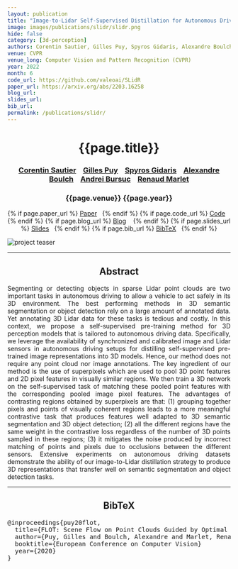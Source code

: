```yaml
---
layout: publication
title: "Image-to-Lidar Self-Supervised Distillation for Autonomous Driving Data"
image: images/publications/slidr/slidr.png
hide: false
category: [3d-perception]
authors: Corentin Sautier, Gilles Puy, Spyros Gidaris, Alexandre Boulch, Andrei Bursuc, and Renaud Marlet
venue: CVPR
venue_long: Computer Vision and Pattern Recognition (CVPR)
year: 2022
month: 6
code_url: https://github.com/valeoai/SLidR
paper_url: https://arxiv.org/abs/2203.16258
blog_url:
slides_url:
bib_url:
permalink: /publications/slidr/
---
```


<h1 align="center"> {{page.title}} </h1>
<!-- Simple call of authors -->
<!-- <h3 align="center"> {{page.authors}} </h3> -->
<!-- Alternatively you can add links to author pages -->
<h3 align="center"> <a href="">Corentin Sautier</a> &nbsp;&nbsp; <a href="https://sites.google.com/site/puygilles/home">Gilles Puy</a> &nbsp;&nbsp; <a href="https://scholar.google.fr/citations?user=7atfg7EAAAAJ&hl=en">Spyros Gidaris</a> &nbsp;&nbsp; <a href="https://www.boulch.eu/">Alexandre Boulch</a> &nbsp;&nbsp; <a href="https://abursuc.github.io/">Andrei Bursuc</a> &nbsp;&nbsp; <a href="http://imagine.enpc.fr/~marletr/">Renaud Marlet</a></h3>


<h3 align="center"> {{page.venue}} {{page.year}} </h3>

<div align="center">
  <p>
    {% if page.paper_url %}
    <a href="{{ page.paper_url }}"><i class="far fa-file-pdf"></i> Paper</a>&nbsp;&nbsp;
    {% endif %}
    {% if page.code_url %}
    <a href="{{ page.code_url }}"><i class="fab fa-github"></i> Code</a> &nbsp;&nbsp;
    {% endif %}
    {% if page.blog_url %}
    <a href="{{ page.blog_url }}"><i class="fab fa-blogger"></i> Blog</a> &nbsp;&nbsp;
    {% endif %}
    {% if page.slides_url %}
    <a href="{{ page.slides_url }}"><i class="far fa-file-pdf"></i> Slides</a>&nbsp;&nbsp;
    {% endif %}
    {% if page.bib_url %}
    <a href="{{ page.bib_url}}"><i class="far fa-file-alt"></i> BibTeX</a>&nbsp;&nbsp;
    {% endif %}
  </p>
</div>

<div class="publication-teaser">
    <img src="../../{{ page.image }}" alt="project teaser"/>
</div>


<hr>

<h2  align="center"> Abstract</h2>

<p align="justify">Segmenting or detecting objects in sparse Lidar point clouds are two important tasks in autonomous driving to allow a vehicle to act safely in its 3D environment. The best performing methods in 3D semantic segmentation or object detection rely on a large amount of annotated data. Yet annotating 3D Lidar data for these tasks is tedious and costly. In this context, we propose a self-supervised pre-training method for 3D perception models that is tailored to autonomous driving data. Specifically, we leverage the availability of synchronized and calibrated image and Lidar sensors in autonomous driving setups for distilling self-supervised pre-trained image representations into 3D models. Hence, our method does not require any point cloud nor image annotations. The key ingredient of our method is the use of superpixels which are used to pool 3D point features and 2D pixel features in visually similar regions. We then train a 3D network on the self-supervised task of matching these pooled point features with the corresponding pooled image pixel features. The advantages of contrasting regions obtained by superpixels are that: (1) grouping together pixels and points of visually coherent regions leads to a more meaningful contrastive task that produces features well adapted to 3D semantic segmentation and 3D object detection; (2) all the different regions have the same weight in the contrastive loss regardless of the number of 3D points sampled in these regions; (3) it mitigates the noise produced by incorrect matching of points and pixels due to occlusions between the different sensors. Extensive experiments on autonomous driving datasets demonstrate the ability of our image-to-Lidar distillation strategy to produce 3D representations that transfer well on semantic segmentation and object detection tasks.</p>


<hr>


<h2  align="center">BibTeX</h2>
<left>
  <pre class="bibtex-box">
@inproceedings{puy20flot,
  title={FLOT: Scene Flow on Point Clouds Guided by Optimal Transport},
  author={Puy, Gilles and Boulch, Alexandre and Marlet, Renaud},
  booktitle={European Conference on Computer Vision}
  year={2020}
}</pre>
</left>

<br>

